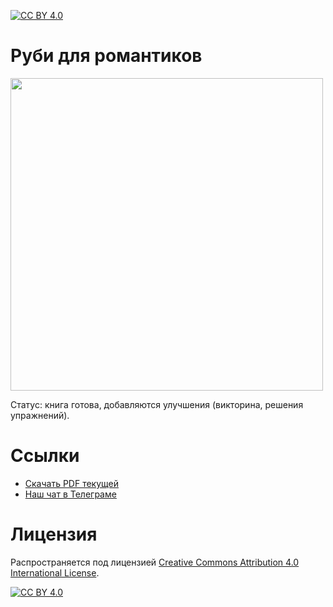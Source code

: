[![CC BY 4.0][cc-by-shield]][cc-by]

# Руби для романтиков

 <img src="https://user-images.githubusercontent.com/1477672/160885299-ac915e54-9018-45a9-8388-87ad67ef839c.png" width="500">

Статус: книга готова, добавляются улучшения (викторина, решения упражнений).

# Ссылки

- [Скачать PDF текущей](https://leanpub.com/rubyisforfun_ru)
- [Наш чат в Телеграме](https://t.me/rubyschool)

# Лицензия

Распространяется под лицензией
[Creative Commons Attribution 4.0 International License][cc-by].

[![CC BY 4.0][cc-by-image]][cc-by]

[cc-by]: http://creativecommons.org/licenses/by/4.0/
[cc-by-image]: https://i.creativecommons.org/l/by/4.0/88x31.png
[cc-by-shield]: https://img.shields.io/badge/License-CC%20BY%204.0-lightgrey.svg
